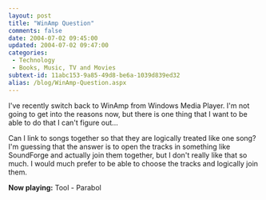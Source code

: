 ```yaml
---
layout: post
title: "WinAmp Question"
comments: false
date: 2004-07-02 09:45:00
updated: 2004-07-02 09:47:00
categories:
 - Technology
 - Books, Music, TV and Movies
subtext-id: 11abc153-9a85-49d8-be6a-1039d839ed32
alias: /blog/WinAmp-Question.aspx
---
```



I've recently switch back to WinAmp from Windows Media Player. I'm not going to get into the reasons now, but there is one thing that I want to be able to do that I can't figure out...

Can I link to songs together so that they are logically treated like one song? I'm guessing that the answer is to open the tracks in something like SoundForge and actually join them together, but I don't really like that so much. I would much prefer to be able to choose the tracks and logically join them.

**Now playing:** Tool - Parabol
